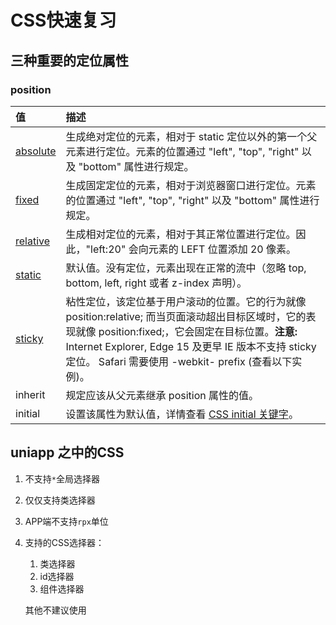 # CSS快速复习





## 三种重要的定位属性

### position

| 值                                                           | 描述                                                         |
| :----------------------------------------------------------- | :----------------------------------------------------------- |
| [absolute](https://www.runoob.com/css/css-positioning.html#position-absolute) | 生成绝对定位的元素，相对于 static 定位以外的第一个父元素进行定位。元素的位置通过 "left", "top", "right" 以及 "bottom" 属性进行规定。 |
| [fixed](https://www.runoob.com/css/css-positioning.html#position-fixed) | 生成固定定位的元素，相对于浏览器窗口进行定位。元素的位置通过 "left", "top", "right" 以及 "bottom" 属性进行规定。 |
| [relative](https://www.runoob.com/css/css-positioning.html#position-relative) | 生成相对定位的元素，相对于其正常位置进行定位。因此，"left:20" 会向元素的 LEFT 位置添加 20 像素。 |
| [static](https://www.runoob.com/css/css-positioning.html#position-static) | 默认值。没有定位，元素出现在正常的流中（忽略 top, bottom, left, right 或者 z-index 声明）。 |
| [sticky](https://www.runoob.com/css/css-positioning.html#position-sticky) | 粘性定位，该定位基于用户滚动的位置。它的行为就像 position:relative; 而当页面滚动超出目标区域时，它的表现就像 position:fixed;，它会固定在目标位置。**注意:** Internet Explorer, Edge 15 及更早 IE 版本不支持 sticky 定位。 Safari 需要使用 -webkit- prefix (查看以下实例)。 |
| inherit                                                      | 规定应该从父元素继承 position 属性的值。                     |
| initial                                                      | 设置该属性为默认值，详情查看 [CSS initial 关键字](https://www.runoob.com/cssref/css-initial.html)。 |









## uniapp 之中的CSS

1. 不支持`*`全局选择器

2. 仅仅支持类选择器

3. APP端不支持`rpx`单位

4. 支持的CSS选择器：

    1. 类选择器
    2. id选择器
    3. 组件选择器

    其他不建议使用





